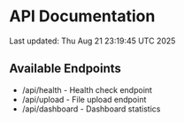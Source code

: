 # API Documentation

Last updated: Thu Aug 21 23:19:45 UTC 2025

## Available Endpoints
- /api/health - Health check endpoint
- /api/upload - File upload endpoint
- /api/dashboard - Dashboard statistics
